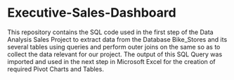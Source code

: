 # Executive-Sales-Dashboard
This repository contains the SQL code used in the first step of the Data Analysis Sales Project to extract data from the Database Bike_Stores and its several tables 
using queries and perform outer joins on the same so as to collect the data relevant for our project. The output of this SQL Query was imported and used in the next 
step in Microsoft Excel for the creation of required Pivot Charts and Tables.
